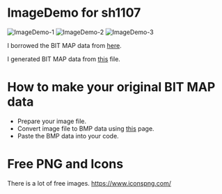 # ImageDemo for sh1107

![ImageDemo-1](https://user-images.githubusercontent.com/6020549/172288373-01de51e9-4cf3-4d87-b211-400ca7bc6517.JPG)
![ImageDemo-2](https://user-images.githubusercontent.com/6020549/172288383-f34d2147-bff8-479c-855b-b2e88927e8e5.JPG)
![ImageDemo-3](https://user-images.githubusercontent.com/6020549/172288381-885e2eb8-b3a2-4dc3-9deb-2e474fa8c6e2.JPG)


I borrowed the BIT MAP data from [here](https://www.mischianti.org/2021/07/14/ssd1306-oled-display-draw-images-splash-and-animations-2/).   

I generated BIT MAP data from [this](https://iitestudent.blogspot.com/2013/01/displaying-bitmap-on-graphic-lcd.html) file.   


# How to make your original BIT MAP data   
- Prepare your image file.   
- Convert image file to BMP data using [this](https://www.mischianti.org/2021/07/14/ssd1306-oled-display-draw-images-splash-and-animations-2/) page.   
- Paste the BMP data into your code.   


# Free PNG and Icons   
There is a lot of free images.
https://www.iconspng.com/


